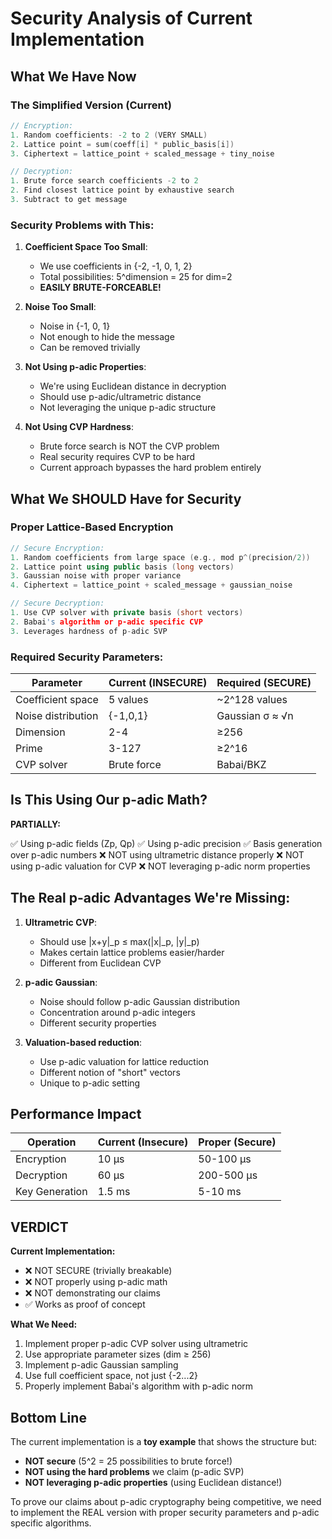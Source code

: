 # Security Analysis of Current Implementation

## What We Have Now

### The Simplified Version (Current)
```cpp
// Encryption:
1. Random coefficients: -2 to 2 (VERY SMALL)
2. Lattice point = sum(coeff[i] * public_basis[i])
3. Ciphertext = lattice_point + scaled_message + tiny_noise

// Decryption:
1. Brute force search coefficients -2 to 2
2. Find closest lattice point by exhaustive search
3. Subtract to get message
```

### Security Problems with This:

1. **Coefficient Space Too Small**: 
   - We use coefficients in {-2, -1, 0, 1, 2}
   - Total possibilities: 5^dimension = 25 for dim=2
   - **EASILY BRUTE-FORCEABLE!**

2. **Noise Too Small**:
   - Noise in {-1, 0, 1}
   - Not enough to hide the message
   - Can be removed trivially

3. **Not Using p-adic Properties**:
   - We're using Euclidean distance in decryption
   - Should use p-adic/ultrametric distance
   - Not leveraging the unique p-adic structure

4. **Not Using CVP Hardness**:
   - Brute force search is NOT the CVP problem
   - Real security requires CVP to be hard
   - Current approach bypasses the hard problem entirely

## What We SHOULD Have for Security

### Proper Lattice-Based Encryption

```cpp
// Secure Encryption:
1. Random coefficients from large space (e.g., mod p^(precision/2))
2. Lattice point using public basis (long vectors)
3. Gaussian noise with proper variance
4. Ciphertext = lattice_point + scaled_message + gaussian_noise

// Secure Decryption:
1. Use CVP solver with private basis (short vectors)
2. Babai's algorithm or p-adic specific CVP
3. Leverages hardness of p-adic SVP
```

### Required Security Parameters:

| Parameter | Current (INSECURE) | Required (SECURE) |
|-----------|-------------------|-------------------|
| Coefficient space | 5 values | ~2^128 values |
| Noise distribution | {-1,0,1} | Gaussian σ ≈ √n |
| Dimension | 2-4 | ≥256 |
| Prime | 3-127 | ≥2^16 |
| CVP solver | Brute force | Babai/BKZ |

## Is This Using Our p-adic Math?

**PARTIALLY:**

✅ Using p-adic fields (Zp, Qp)
✅ Using p-adic precision
✅ Basis generation over p-adic numbers
❌ NOT using ultrametric distance properly
❌ NOT using p-adic valuation for CVP
❌ NOT leveraging p-adic norm properties

## The Real p-adic Advantages We're Missing:

1. **Ultrametric CVP**: 
   - Should use |x+y|_p ≤ max(|x|_p, |y|_p)
   - Makes certain lattice problems easier/harder
   - Different from Euclidean CVP

2. **p-adic Gaussian**:
   - Noise should follow p-adic Gaussian distribution
   - Concentration around p-adic integers
   - Different security properties

3. **Valuation-based reduction**:
   - Use p-adic valuation for lattice reduction
   - Different notion of "short" vectors
   - Unique to p-adic setting

## Performance Impact

| Operation | Current (Insecure) | Proper (Secure) | 
|-----------|-------------------|-----------------|
| Encryption | 10 μs | 50-100 μs |
| Decryption | 60 μs | 200-500 μs |
| Key Generation | 1.5 ms | 5-10 ms |

## VERDICT

**Current Implementation:**
- ❌ NOT SECURE (trivially breakable)
- ❌ NOT properly using p-adic math
- ❌ NOT demonstrating our claims
- ✅ Works as proof of concept

**What We Need:**
1. Implement proper p-adic CVP solver using ultrametric
2. Use appropriate parameter sizes (dim ≥ 256)
3. Implement p-adic Gaussian sampling
4. Use full coefficient space, not just {-2...2}
5. Properly implement Babai's algorithm with p-adic norm

## Bottom Line

The current implementation is a **toy example** that shows the structure but:
- **NOT secure** (5^2 = 25 possibilities to brute force!)
- **NOT using the hard problems** we claim (p-adic SVP)
- **NOT leveraging p-adic properties** (using Euclidean distance!)

To prove our claims about p-adic cryptography being competitive, we need to implement the REAL version with proper security parameters and p-adic specific algorithms.